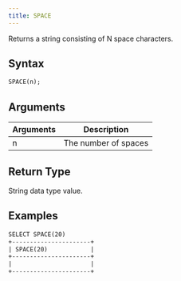 ```yaml
---
title: SPACE
---
```


Returns a string consisting of N space characters.

## Syntax

```sql
SPACE(n);
```

## Arguments

| Arguments   | Description |
| ----------- | ----------- |
| n | The number of spaces |

## Return Type

String data type value.

## Examples

```txt
SELECT SPACE(20)
+----------------------+
| SPACE(20)            |
+----------------------+
|                      |
+----------------------+
```

